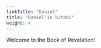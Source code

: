 ```yaml
---
linkTitle: "Daniel"
title: "Daniel'in kitabı"
weight: 4
---
```


Welcome to the Book of Revelation!

<!--more-->
